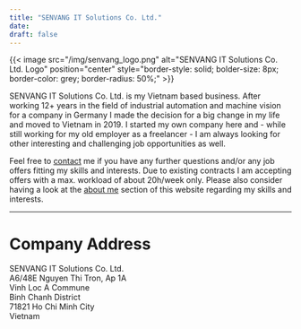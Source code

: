 ```yaml
---
title: "SENVANG IT Solutions Co. Ltd."
date:
draft: false
---
```


{{< image src="/img/senvang_logo.png" alt="SENVANG IT Solutions Co. Ltd. Logo" position="center" style="border-style: solid; bolder-size: 8px; border-color: grey; border-radius: 50%;" >}}

SENVANG IT Solutions Co. Ltd. is my Vietnam based business.
After working 12+ years in the field of industrial automation and machine vision for a company in Germany I made the decision
for a big change in my life and moved to Vietnam in 2019. I started my own company here and - while still
working for my old employer as a freelancer - I am always looking for other interesting and challenging job opportunities as well.

Feel free to [contact](/contact) me if you have any further questions and/or any job offers fitting my skills and interests.
Due to existing contracts I am accepting offers with a max. workload of about 20h/week only.
Please also consider having a look at the [about me](/about) section of this website regarding my skills and interests.

---

# Company Address

SENVANG IT Solutions Co. Ltd.  
A6/48E Nguyen Thi Tron, Ap 1A  
Vinh Loc A Commune  
Binh Chanh District  
71821 Ho Chi Minh City  
Vietnam
